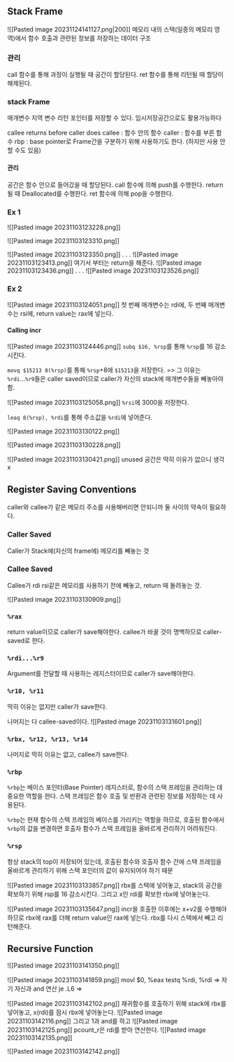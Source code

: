 ## Stack Frame
![[Pasted image 20231124141127.png|200]]
메모리 내의 스택(일종의 메모리 영역)에서 함수 호출과 관련된 정보를 저장하는 데이터 구조
### 관리
call 함수를 통해 과정이 실행될 때 공간이 할당된다.
ret 함수를 통해 리턴될 때 할당이 해제된다.
### stack Frame 
매개변수
지역 변수
리턴 포인터를 저장할 수 있다.
임시저장공간으로도 활용가능하다

callee returns before caller does 
callee : 함수 안의 함수
caller : 함수를 부른 함수
rbp : base pointer로 Frame간을 구분하기 위해 사용하기도 한다. (하지만 사용 안할 수도 있음)
#### 관리
공간은 함수 안으로 들어갔을 때 할당된다.
call 함수에 의해 push를 수행한다.
return될 때 Deallocated를 수행한다.
ret 함수에 의해 pop을 수행한다.
### Ex 1
![[Pasted image 20231103123228.png]]

![[Pasted image 20231103123310.png]]

![[Pasted image 20231103123350.png]]
.
.
.
![[Pasted image 20231103123413.png]]
여기서 부터는 return을 해준다.
![[Pasted image 20231103123436.png]]
.
.
.
![[Pasted image 20231103123526.png]]

### Ex 2
![[Pasted image 20231103124051.png]]
첫 번째 매개변수는 rdi에, 두 번째 매개변수는 rsi에, return value는 rax에 넣는다.
#### Calling incr
![[Pasted image 20231103124446.png]]
`subq $16, %rsp`를 통해 `%rsp`를 16 감소시킨다.

`movq $15213 8(%rsp)`를 통해 `%rsp`+8에 `$15213`을 저장한다. => 그 이유는 `%rdi`...`%r9`들은 caller saved이므로 caller가 자신의 stack에 매개변수들을 빼놓아야 함.

![[Pasted image 20231103125058.png]]
`%rsi`에 3000을 저장한다.

`leaq 8(%rsp), %rdi`를 통해 주소값을 `%rdi`에 넣어준다.

![[Pasted image 20231103130122.png]]

![[Pasted image 20231103130228.png]]

![[Pasted image 20231103130421.png]]
unused 공간은 딱히 이유가 없으니 생각 x
## Register Saving Conventions
caller와 callee가 같은 메모리 주소를 사용해버리면 안되니까 둘 사이의 약속이 필요하다.
### Caller Saved
Caller가 Stack에(자신의 frame에) 메모리를 빼놓는 것
### Callee Saved
Callee가 rdi rsi같은 메모리를 사용하기 전에 빼놓고, return 때 돌려놓는 것.

![[Pasted image 20231103130909.png]]
### `%rax`
return value이므로 caller가 save해야한다.
callee가 바꿀 것이 명백하므로 caller-saved로 한다.
### `%rdi...%r9`
Argument를 전달할 때 사용하는 레지스터이므로 caller가 save해야한다.
### `%r10, %r11`
딱히 이유는 없지만 caller가 save한다.

나머지는 다 callee-saved이다.
![[Pasted image 20231103131601.png]]
### `%rbx, %r12, %r13, %r14`
나머지로 딱히 이유는 없고, callee가 save한다.
### `%rbp`
`%rbp`는 베이스 포인터(Base Pointer) 레지스터로, 함수의 스택 프레임을 관리하는 데 중요한 역할을 한다. 스택 프레임은 함수 호출 및 반환과 관련된 정보를 저장하는 데 사용된다.

`%rbp`는 현재 함수의 스택 프레임의 베이스를 가리키는 역할을 하므로, 호출된 함수에서 `%rbp`의 값을 변경하면 호출자 함수가 스택 프레임을 올바르게 관리하기 어려워진다.
### `%rsp`
항상 stack의 top이 저장되어 있는데, 
호출된 함수와 호출자 함수 간에 스택 프레임을 올바르게 관리하기 위해 스택 포인터의 값이 유지되어야 하기 때문

![[Pasted image 20231103133857.png]]
rbx를 스택에 넣어놓고, stack의 공간을 확보하기 위해 rsp를 16 감소시킨다.
그리고 x인 rdi를 확보한 rbx에 넣어놓는다.

![[Pasted image 20231103135647.png]]
incr을 호출한 이후에는 x+v2를 수행해야 하므로 rbx에 rax를 더해 return value인 rax에 넣는다.
rbx를 다시 스택에서 빼고 리턴해준다.

## Recursive Function
![[Pasted image 20231103141350.png]]

![[Pasted image 20231103141859.png]]
movl $0, %eax 
testq %rdi, %rdi => 자기 자신과 and 연산
je .L6 => 

![[Pasted image 20231103142102.png]]
재귀함수를 호출하기 위해 
stack에 rbx를 넣어놓고,
x(rdi)를 잠시 rbx에 넣어놓는다.
![[Pasted image 20231103142116.png]]
그리고 1과 and를 하고 
![[Pasted image 20231103142125.png]]
pcount_r은 rdi를 받아 연산한다.
![[Pasted image 20231103142135.png]]

![[Pasted image 20231103142142.png]]